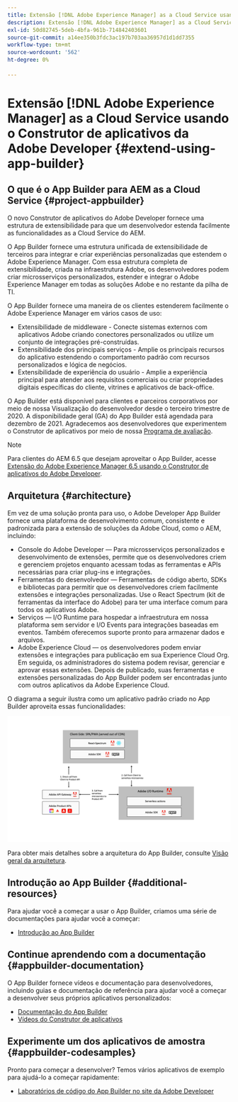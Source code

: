 ```yaml
---
title: Extensão [!DNL Adobe Experience Manager] as a Cloud Service usando o Construtor de aplicativos da Adobe Developer.
description: Extensão [!DNL Adobe Experience Manager] as a Cloud Service usando o Construtor de aplicativos da Adobe Developer.
exl-id: 50d82745-5deb-4bfa-961b-714842403601
source-git-commit: a14ee350b3fdc3ac197b703aa36957d1d1dd7355
workflow-type: tm+mt
source-wordcount: '562'
ht-degree: 0%

---
```


# Extensão [!DNL Adobe Experience Manager] as a Cloud Service usando o Construtor de aplicativos da Adobe Developer {#extend-using-app-builder}

## O que é o App Builder para AEM as a Cloud Service {#project-appbuilder}

O novo Construtor de aplicativos do Adobe Developer fornece uma estrutura de extensibilidade para que um desenvolvedor estenda facilmente as funcionalidades as a Cloud Service do AEM.

O App Builder fornece uma estrutura unificada de extensibilidade de terceiros para integrar e criar experiências personalizadas que estendem o Adobe Experience Manager. Com essa estrutura completa de extensibilidade, criada na infraestrutura Adobe, os desenvolvedores podem criar microsserviços personalizados, estender e integrar o Adobe Experience Manager em todas as soluções Adobe e no restante da pilha de TI.

O App Builder fornece uma maneira de os clientes estenderem facilmente o Adobe Experience Manager em vários casos de uso:

* Extensibilidade de middleware - Conecte sistemas externos com aplicativos Adobe criando conectores personalizados ou utilize um conjunto de integrações pré-construídas.
* Extensibilidade dos principais serviços - Amplie os principais recursos do aplicativo estendendo o comportamento padrão com recursos personalizados e lógica de negócios.
* Extensibilidade de experiência do usuário - Amplie a experiência principal para atender aos requisitos comerciais ou criar propriedades digitais específicas do cliente, vitrines e aplicativos de back-office.

O App Builder está disponível para clientes e parceiros corporativos por meio de nossa Visualização do desenvolvedor desde o terceiro trimestre de 2020. A disponibilidade geral (GA) do App Builder está agendada para dezembro de 2021. Agradecemos aos desenvolvedores que experimentem o Construtor de aplicativos por meio de nossa [Programa de avaliação](https://adobe.ly/appbuilder-trial).

>[!NOTE]
>
> Para clientes do AEM 6.5 que desejam aproveitar o App Builder, acesse [Extensão do Adobe Experience Manager 6.5 usando o Construtor de aplicativos do Adobe Developer](https://experienceleague.adobe.com/docs/experience-manager-65/developing/extending-aem/app-builder.html).

## Arquitetura {#architecture}

Em vez de uma solução pronta para uso, o Adobe Developer App Builder fornece uma plataforma de desenvolvimento comum, consistente e padronizada para a extensão de soluções da Adobe Cloud, como o AEM, incluindo:

* Console do Adobe Developer — Para microsserviços personalizados e desenvolvimento de extensões, permite que os desenvolvedores criem e gerenciem projetos enquanto acessam todas as ferramentas e APIs necessárias para criar plug-ins e integrações.
* Ferramentas do desenvolvedor — Ferramentas de código aberto, SDKs e bibliotecas para permitir que os desenvolvedores criem facilmente extensões e integrações personalizadas. Use o React Spectrum (kit de ferramentas da interface do Adobe) para ter uma interface comum para todos os aplicativos Adobe.
* Serviços — I/O Runtime para hospedar a infraestrutura em nossa plataforma sem servidor e I/O Events para integrações baseadas em eventos. Também oferecemos suporte pronto para armazenar dados e arquivos.
* Adobe Experience Cloud — os desenvolvedores podem enviar extensões e integrações para publicação em sua Experience Cloud Org. Em seguida, os administradores do sistema podem revisar, gerenciar e aprovar essas extensões. Depois de publicado, suas ferramentas e extensões personalizadas do App Builder podem ser encontradas junto com outros aplicativos da Adobe Experience Cloud.

O diagrama a seguir ilustra como um aplicativo padrão criado no App Builder aproveita essas funcionalidades:

![Arquitetura](/help/implementing/developing/extending/assets/appbuilder-architecture.jpg)

Para obter mais detalhes sobre a arquitetura do App Builder, consulte [Visão geral da arquitetura](https://www.adobe.io/app-builder/docs/guides/).

## Introdução ao App Builder {#additional-resources}

Para ajudar você a começar a usar o App Builder, criamos uma série de documentações para ajudar você a começar:

* [Introdução ao App Builder](https://www.adobe.io/app-builder/docs/getting_started/)

## Continue aprendendo com a documentação {#appbuilder-documentation}

O App Builder fornece vídeos e documentação para desenvolvedores, incluindo guias e documentação de referência para ajudar você a começar a desenvolver seus próprios aplicativos personalizados:

* [Documentação do App Builder](https://www.adobe.io/app-builder/docs/overview/)
* [Vídeos do Construtor de aplicativos](https://www.youtube.com/playlist?list=PLcVEYUqU7VRfDij-Jbjyw8S8EzW073F_o)

## Experimente um dos aplicativos de amostra {#appbuilder-codesamples}

Pronto para começar a desenvolver? Temos vários aplicativos de exemplo para ajudá-lo a começar rapidamente:

* [Laboratórios de código do App Builder no site da Adobe Developer](https://www.adobe.io/app-builder/docs/resources/)